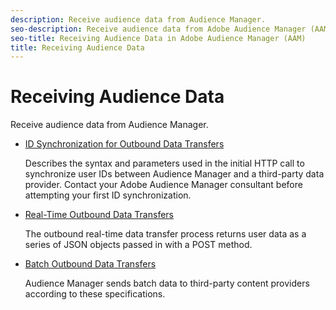 ```yaml
---
description: Receive audience data from Audience Manager.
seo-description: Receive audience data from Adobe Audience Manager (AAM).
seo-title: Receiving Audience Data in Adobe Audience Manager (AAM)
title: Receiving Audience Data
---
```


# Receiving Audience Data

Receive audience data from Audience Manager.

* [ID Synchronization for Outbound Data Transfers](/help/using/integration/receiving-audience-data/id-sync-outbound.md)

  Describes the syntax and parameters used in the initial HTTP call to synchronize user IDs between Audience Manager and a third-party data provider. Contact your Adobe Audience Manager consultant before attempting your first ID synchronization.

* [Real-Time Outbound Data Transfers](/help/using/integration/receiving-audience-data/batch-outbound-transfers/batch-outbound-overview.md)

  The outbound real-time data transfer process returns user data as a series of JSON objects passed in with a POST method.

* [Batch Outbound Data Transfers](/help/using/integration/receiving-audience-data/batch-outbound-transfers/outbound-file-name-contents.md)

  Audience Manager sends batch data to third-party content providers according to these specifications.

